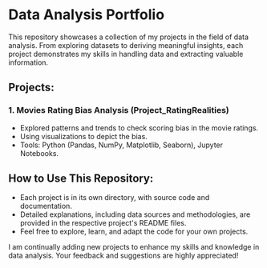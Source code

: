 # Data Analysis Portfolio

This repository showcases a collection of my projects in the field of data analysis. From exploring datasets to deriving meaningful insights, each project demonstrates my skills in handling data and extracting valuable information.

## Projects:
### 1. Movies Rating Bias Analysis (Project_RatingRealities)
- Explored patterns and trends to check scoring bias in the movie ratings.
- Using visualizations to depict the bias.
- Tools: Python (Pandas, NumPy, Matplotlib, Seaborn), Jupyter Notebooks.



## How to Use This Repository:
- Each project is in its own directory, with source code and documentation.
- Detailed explanations, including data sources and methodologies, are provided in the respective project's README files.
- Feel free to explore, learn, and adapt the code for your own projects.

I am continually adding new projects to enhance my skills and knowledge in data analysis. Your feedback and suggestions are highly appreciated!
